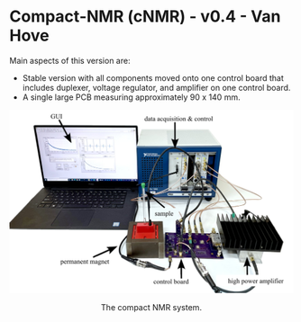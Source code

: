 # Compact-NMR (cNMR) - v0.4 - Van Hove

Main aspects of this version are:
* Stable version with all components moved onto one control board that includes duplexer, voltage regulator, and amplifier on one control board.
* A single large PCB measuring approximately 90 x 140 mm.
 
<p align="center">
<img src="../media/NMR_system_v0.4.jpg" alt="drawing" width="600"/>
</p>
<p align="center">
The compact NMR system.
</p>


